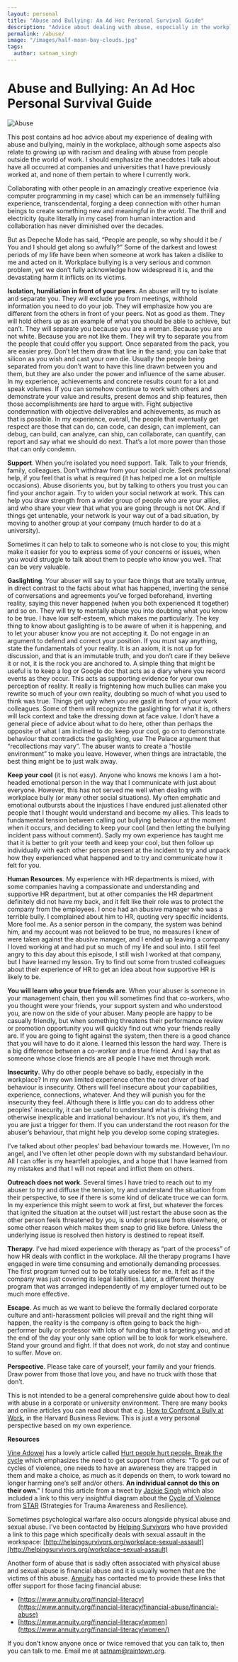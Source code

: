 ```yaml
---
layout: personal
title: "Abuse and Bullying: An Ad Hoc Personal Survival Guide"
description: "Advice about dealing with abuse, especially in the workplace, based on my own personal experience"
permalink: /abuse/
image: "/images/half-moon-bay-clouds.jpg"
tags:
  author: satnam_singh
---
```

# Abuse and Bullying: An Ad Hoc Personal Survival Guide 

![Abuse](/images/half-moon-bay-clouds.jpg)

This post contains ad hoc advice about my experience of dealing with abuse and bullying, mainly in the workplace, although some aspects also relate to growing up with racism and dealing with abuse from people outside the world of work. I should emphasize the anecdotes I talk about have all occurred at companies and universities that I have previously worked at, and none of them pertain to where I currently work.

Collaborating with other people in an amazingly creative experience (via computer programming in my case) which can be an immensely fulfilling experience, transcendental, forging a deep connection with other human beings to create something new and meaningful in the world. The thrill and electricity (quite literally in my case) from human interaction and collaboration has never diminished over the decades.

But as Depeche Mode has said, “People are people, so why should it be / You and I should get along so awfully?” Some of the darkest and lowest periods of my life have been when someone at work has taken a dislike to me and acted on it. Workplace bullying is a very serious and common problem, yet we don’t fully acknowledge how widespread it is, and the devastating harm it inflicts on its victims.

**Isolation, humiliation in front of your peers**. An abuser will try to isolate and separate you. They will exclude you from meetings, withhold information you need to do your job. They will emphasize how you are different from the others in front of your peers. Not as good as them. They will hold others up as an example of what you should be able to achieve, but can’t. They will separate you because you are a woman. Because you are not white. Because you are not like them. They will try to separate you from the people that could offer you support. Once separated from the pack, you are easier prey. Don’t let them draw that line in the sand; you can bake that silicon as you wish and cast your own die. Usually the people being separated from you don’t want to have this line drawn between you and them, but they are also under the power and influence of the same abuser. In my experience, achievements and concrete results count for a lot and speak volumes. If you can somehow continue to work with others and demonstrate your value and results, present demos and ship features, then those accomplishments are hard to argue with. Fight subjective condemnation with objective deliverables and achievements, as much as that is possible. In my experience, overall, the people that eventually get respect are those that can do, can code, can design, can implement, can debug, can build, can analyze, can ship, can collaborate, can quantify, can report and say what we should do next. That’s a lot more power than those that can only condemn.

**Support**. When you’re isolated you need support. Talk. Talk to your friends, family, colleagues. Don’t withdraw from your social circle. Seek professional help, if you feel that is what is required (it has helped me a lot on multiple occasions). Abuse disorients you, but by talking to others you trust you can find your anchor again. Try to widen your social network at work. This can help you draw strength from a wider group of people who are your allies, and who share your view that what you are going through is not OK. And if things get untenable, your network is your way out of a bad situation, by moving to another group at your company (much harder to do at a university).

Sometimes it can help to talk to someone who is not close to you; this might make it easier for you to express some of your concerns or issues, when you would struggle to talk about them to people who know you well. That can be very valuable.

**Gaslighting**. Your abuser will say to your face things that are totally untrue, in direct contrast to the facts about what has happened, inverting the sense of conversations and agreements you’ve forged beforehand, inverting reality, saying this never happened (when you both experienced it together) and so on. They will try to mentally abuse you into doubting what you know to be true. I have low self-esteem, which makes me particularly. The key thing to know about gaslighting is to be aware of when it is happening, and to let your abuser know you are not accepting it. Do not engage in an argument to defend and correct your position. If you must say anything, state the fundamentals of your reality. It is an axiom, it is not up for discussion, and that is an immutable truth, and you don’t care if they believe it or not, it is the rock you are anchored to. A simple thing that might be useful is to keep a log or Google doc that acts as a diary where you record events as they occur. This acts as supporting evidence for your own perception of reality. It really is frightening how much bullies can make you rewrite so much of your own reality, doubting so much of what you used to think was true. Things get ugly when you are gaslit in front of your work colleagues. Some of them will recognize the gaslighting for what it is, others will lack context and take the dressing down at face value. I don’t have a general piece of advice about what to do here, other than perhaps the opposite of what I am inclined to do: keep your cool, go on to demonstrate behaviour that contradicts the gaslighting, use The Palace argument that “recollections may vary”. The abuser wants to create a “hostile environment” to make you leave. However, when things are intractable, the best thing might be to just walk away.

**Keep your cool** (it is not easy). Anyone who knows me knows I am a hot-headed emotional person in the way that I communicate with just about everyone. However, this has not served me well when dealing with workplace bully (or many other social situations). My often emphatic and emotional outbursts about the injustices I have endured just alienated other people that I thought would understand and become my allies. This leads to fundamental tension between calling out bullying behaviour at the moment when it occurs, and deciding to keep your cool (and then letting the bullying incident pass without comment). Sadly my own experience has taught me that it is better to grit your teeth and keep your cool, but then follow up individually with each other person present at the incident to try and unpack how they experienced what happened and to try and communicate how it felt for you.

**Human Resources**. My experience with HR departments is mixed, with some companies having a compassionate and understanding and supportive HR department, but at other companies the HR department definitely did not have my back, and it felt like their role was to protect the company from the employees. I once had an abusive manager who was a terrible bully. I complained about him to HR, quoting very specific incidents. More fool me. As a senior person in the company, the system was behind him, and my account was not believed to be true, no measures I knew of were taken against the abusive manager, and I ended up leaving a company I loved working at and had put so much of my life and soul into. I still feel angry to this day about this episode, I still wish I worked at that company, but I have learned my lesson. Try to find out some from trusted colleagues about their experience of HR to get an idea about how supportive HR is likely to be.

**You will learn who your true friends are**. When your abuser is someone in your management chain, then you will sometimes find that co-workers, who you thought were your friends, your support system and who understood you, are now on the side of your abuser. Many people are happy to be casually friendly, but when something threatens their performance review or promotion opportunity you will quickly find out who your friends really are. If you are going to fight against the system, then there is a good chance that you will have to do it alone. I learned this lesson the hard way. There is a big difference between a co-worker and a true friend. And I say that as someone whose close friends are all people I have met through work.

**Insecurity**. Why do other people behave so badly, especially in the workplace? In my own limited experience often the root driver of bad behaviour is insecurity. Others will feel insecure about your capabilities, experience, connections, whatever. And they will punish you for the insecurity they feel. Although there is little you can do to address other peoples’ insecurity, it can be useful to understand what is driving their otherwise inexplicable and irrational behaviour. It’s not you, it’s them, and you are just a trigger for them. If you can understand the root reason for the abuser’s behaviour, that might help you develop some coping strategies.

I’ve talked about other peoples’ bad behaviour towards me. However, I’m no angel, and I’ve often let other people down with my substandard behaviour. All I can offer is my heartfelt apologies, and a hope that I have learned from my mistakes and that I will not repeat and inflict them on others.

**Outreach does not work**. Several times I have tried to reach out to my abuser to try and diffuse the tension, try and understand the situation from their perspective, to see if there is some kind of delicate truce we can form. In my experience this might seem to work at first, but whatever the forces that ignited the situation at the outset will just restart the abuse soon as the other person feels threatened by you, is under pressure from elsewhere, or some other reason which makes them snap to grid like before. Unless the underlying issue is resolved then history is destined to repeat itself.

**Therapy**. I’ve had mixed experience with therapy as “part of the process” of how HR deals with conflict in the workplace. All the therapy programs I have engaged in were time consuming and emotionally demanding processes. The first program turned out to be totally useless for me. It felt as if the company was just covering its legal liabilities. Later, a different therapy program that was arranged independently of my employer turned out to be much more effective.

**Escape**. As much as we want to believe the formally declared corporate culture and anti-harassment policies will prevail and the right thing will happen, the reality is the company is often going to back the high-performer bully or professor with lots of funding that is targeting you, and at the end of the day your only sane option will be to look for work elsewhere. Stand your ground and fight. If that does not work, do not stay and continue to suffer. Move on.

**Perspective**. Please take care of yourself, your family and your friends. Draw power from those that love you, and have no truck with those that don’t.

This is not intended to be a general comprehensive guide about how to deal with abuse in a corporate or university environment. There are many books and online articles you can read about that e.g. [How to Confront a Bully at Work](https://hbr.org/2022/04/how-to-confront-a-bully-at-work), in the Harvard Business Review. This is just a very personal perspective based on my own experience. 

**Resources**

[Vine Adowei](https://simplyvineblog.com/about-simply-vine) has a lovely article called [Hurt people hurt people. Break the cycle](https://simplyvineblog.com/home/hurt-people-hurt-people-break-the-cycle) which emphasizes the need to get support from others: "To get out of cycles of violence, one needs to have an awareness they are trapped in them and make a choice, as much as it depends on them, to work toward no longer harming one’s self and/or others. **An individual cannot do this on their own**." I found this article from a tweet by [Jackie Singh](https://twitter.com/HackingButLegal) which also included a link to this very insightful diagram about the [Cycle of Violence](https://twitter.com/HackingButLegal/status/1740454499574030737/photo/1) from [STAR](https://emu.edu/cjp/star/) (Strategies for Trauma Awareness and Resilience).

Sometimes psychological warfare also occurs alongside physical abuse and sexual abuse. I've been contacted by [Helping Survivors](https://helpingsurvivors.org) who have provided a link to this page which specifically deals with sexual assault in the workspace: [http://helpingsurvivors.org/workplace-sexual-assault](http://helpingsurvivors.org/workplace-sexual-assault)   

Another form of abuse that is sadly often associated with physical abuse and sexual abuse is financial abuse and it is usually women that are the victims of this abuse. [Annuity](https://www.annuity.org) has contacted me to provide these links that offer support for those facing financial abuse:
* [https://www.annuity.org/financial-literacy](https://www.annuity.org/financial-literacy/financial-abuse/financial-abuse)
* [https://www.annuity.org/financial-literacy/women](https://www.annuity.org/financial-literacy/women/)


If you don’t know anyone once or twice removed that you can talk to, then you can talk to me. Email me at [satnam@raintown.org](mailto:satnam@raintown.org).






